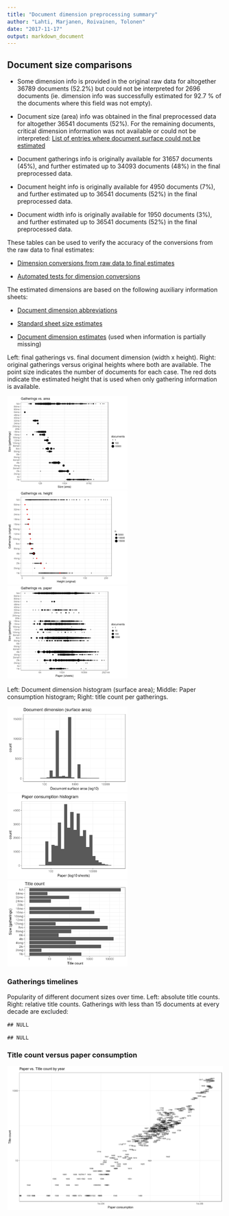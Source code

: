 ```yaml
---
title: "Document dimension preprocessing summary"
author: "Lahti, Marjanen, Roivainen, Tolonen"
date: "2017-11-17"
output: markdown_document
---
```




## Document size comparisons

  * Some dimension info is provided in the original raw data for altogether 36789 documents (52.2%) but could not be interpreted for 2696 documents (ie. dimension info was successfully estimated for 92.7 % of the documents where this field was not empty).

  * Document size (area) info was obtained in the final preprocessed data for altogether 36541 documents (52%). For the remaining documents, critical dimension information was not available or could not be interpreted: [List of entries where document surface could not be estimated](output.tables/physical_dimension_incomplete.csv)

  * Document gatherings info is originally available for 31657 documents (45%), and further estimated up to 34093 documents (48%) in the final preprocessed data.

  * Document height info is originally available for 4950 documents (7%), and further estimated up to 36541 documents (52%) in the final preprocessed data.

  * Document width info is originally available for 1950 documents (3%), and further estimated up to 36541 documents (52%) in the final preprocessed data.


These tables can be used to verify the accuracy of the conversions from the raw data to final estimates:

  * [Dimension conversions from raw data to final estimates](output.tables/conversions_physical_dimension.csv)

  * [Automated tests for dimension conversions](https://github.com/rOpenGov/bibliographica/blob/master/inst/extdata/tests_dimension_polish.csv)



The estimated dimensions are based on the following auxiliary information sheets:

  * [Document dimension abbreviations](https://github.com/rOpenGov/bibliographica/blob/master/inst/extdata/document_size_abbreviations.csv)

  * [Standard sheet size estimates](https://github.com/rOpenGov/bibliographica/blob/master/inst/extdata/sheetsizes.csv)

  * [Document dimension estimates](https://github.com/rOpenGov/bibliographica/blob/master/inst/extdata/documentdimensions.csv) (used when information is partially missing)


  
<!--[Discarded dimension info](output.tables/dimensions_discarded.csv)-->

Left: final gatherings vs. final document dimension (width x height). Right: original gatherings versus original heights where both are available. The point size indicates the number of documents for each case. The red dots indicate the estimated height that is used when only gathering information is available. 


<img src="figure/dimension-summary-1.png" title="plot of chunk summary" alt="plot of chunk summary" width="280px" /><img src="figure/dimension-summary-2.png" title="plot of chunk summary" alt="plot of chunk summary" width="280px" /><img src="figure/dimension-summary-3.png" title="plot of chunk summary" alt="plot of chunk summary" width="280px" />


Left: Document dimension histogram (surface area);
Middle: Paper consumption histogram;
Right: title count per gatherings.

<img src="figure/dimension-sizes-1.png" title="plot of chunk sizes" alt="plot of chunk sizes" width="280px" /><img src="figure/dimension-sizes-2.png" title="plot of chunk sizes" alt="plot of chunk sizes" width="280px" /><img src="figure/dimension-sizes-3.png" title="plot of chunk sizes" alt="plot of chunk sizes" width="280px" />

### Gatherings timelines




Popularity of different document sizes over time. Left: absolute title counts. Right: relative title counts. Gatherings with less than 15 documents at every decade are excluded:



```
## NULL
```

```
## NULL
```


### Title count versus paper consumption



![plot of chunk title_vs_paper](figure/dimension-title_vs_paper-1.png)

<!--


## Average document dimensions 

Here we use the original data only:

![plot of chunk avedimstime](figure/dimension-avedimstime-1.png)




Only the most frequently occurring gatherings are listed here:


|gatherings.original | mean.width| median.width| mean.height| median.height|  n|
|:-------------------|----------:|------------:|-----------:|-------------:|--:|
|4to                 |         21|           21|       21.95|         21.95| 19|
|8vo                 |        NaN|          NaN|       18.83|         18.83| 12|

-->
